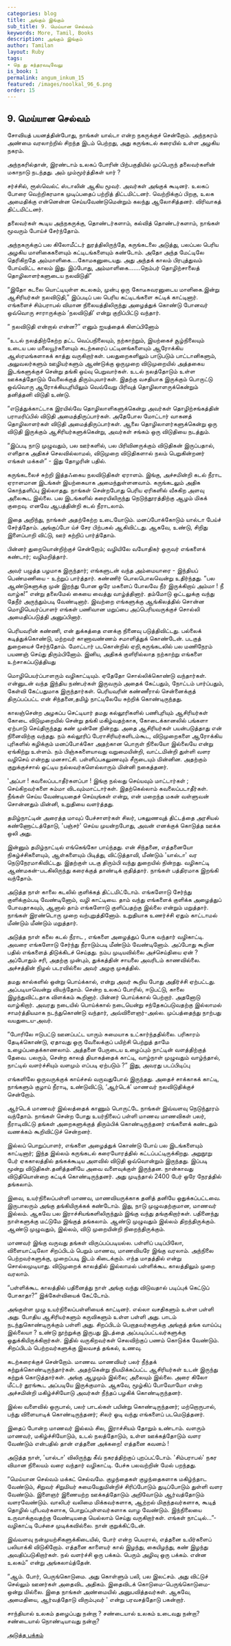 ```yaml
---
categories: blog
title: அங்கும் இங்கும்
sub_title: 9. மெய்யான செல்வம்
keywords: More, Tamil, Books
description: அங்கும் இங்கும்
author: Tamilan
layout: Ruby
tags:
- நெ து சுந்தரவடிவேலு
is_book: 1
permalink: angum_inkum_15
featured: /images/noolkal_96_6.png
order: 15
---
```

## 9. மெய்யான செல்வம்

சோவியத் பயனத்தின்போது, நாங்கள் யால்டா என்ற நகருக்குச் சென்றோம். அந்நகரம் அண்மை வரலாற்றில் சிறந்த இடம் பெற்றது, அது கருங்கடல் கரையில் உள்ள அழகிய நகரம்.

அந்நகரில்தான், இரண்டாம் உலகப் போரின் பிற்பகுதியில் முப்பெருந் தலைவர்களின் மகாநாடு நடந்தது. அம் மும்மூர்த்திகள் யார் ?

சர்ச்சில், ரூஸ்வெல்ட் ஸ்டாலின் ஆகிய மூவர். அவர்கள் அங்குக் கூடினர். உலகப் போரை வெற்றிகரமாக முடிப்பதைப் பற்றித் திட்டமிட்டனர். வெற்றிக்குப் பிறகு, உலக அமைதிக்கு என்னென்ன செய்யவேண்டுமென்றும் கலந்து ஆலோசித்தனர். விரிவாகத் திட்டமிட்டனர்.

தலைவர்கள் கூடிய அந்நகருக்கு, தொண்டர்களாம், கல்வித் தொண்டர்களாம், நாங்கள் மூவரும் போய்ச் சேர்ந்தோம்.

அந்நகருக்குப் பல கிலோமீட்டர் துரத்திலிருந்தே, கருங்கடலை அடுத்து, பலப்பல பெரிய அழகிய மாளிகைகளையும் கட்டிடங்களையும் கண்டோம். அதோ அந்த மேட்டிலே தெரிகிறதே அம்மாளிகை....கோமகனுடையது. அது அந்தக் காலம் பிரபுத்துவம் போய்விட்ட காலம் இது. இப்போது, ﻿அம்மாளிகை.......நெம்பர் தொழிற்சாலைத் தொழிலாளர்களுடைய நலவிடுதி”

“இதோ கடலை யொட்டியுள்ள கடலகம், முன்பு ஒரு கோடீசுவரனுடைய மாளிகை.இன்று ஆசிரியர்கள் நலவிடுதி,” இப்படிப் பல பெரிய கட்டிடங்களை சுட்டிக் காட்டினார். எங்களைச் சிம்பராபல் விமான நிலையத்திலிருந்து அழைத்துக் கொண்டு போனவர் ஒவ்வொரு சாராருக்கும் ‘நலவிடுதி’ என்று குறிப்பிட்டு வந்தார்.

“ நலவிடுதி என்றால் என்ன?” எனும் ஐயத்தைக் கிளப்பினோம்

“உடல் நலத்திற்கேற்ற தட்ட வெப்பநிலையும், நற்காற்றும், இயற்கைச் சூழ்நிலையும் உடைய பல மலையூர்களையும் கடற்கரைப் பட்டினங்களையும் ஆரோக்கிய ஆஸ்ரமங்களாகக் காத்து வருகிறார்கள். பலதுறைகளிலும் பாடுபடும் பாட்டானிகளும், அலுவலர்களும் ஊழியர்களும் ஆண்டுக்கு ஒருமுறை விடுமுறையில் அத்தகைய இடங்களுக்குச் சென்று தங்கி ஒய்வு பெறுவார்கள். உடல் நலத்தோடும் உள்ள ஊக்கத்தோடும் வேலைக்குத் திரும்புவார்கள். இதற்கு வசதியாக இருக்கும் பொருட்டு ஒவ்வொரு ஆரோக்கியபுரியிலும் வெவ்வேறு பிரிவுத் தொழிலாளருக்கென்றும் தனித்தனி விடுதி உண்டு.

“எடுத்துக்காட்டாக இரயில்வே தொழிலாளிகளுக்கென்று அவர்கள் தொழிற்சங்கத்தின் பராமரிப்பில் விடுதி அமைத்திருப்பார்கள். அதேபோல மோட்டார் வாகனத் தொழிலாளர்கள் விடுதி அமைத்திருப்பார்கள். ஆலை தொழிலாளர்களுக்கென்று ஒரு விடுதி இருக்கும் ஆசிரியர்களுக்கென்று, அவர்கள் சங்கம் ஒரு விடுதியை நடத்தும். ﻿

“இப்படி நாடு முழுவதும், பல ஊர்களில், பல பிரிவினருக்கும் விடுதிகன் இருப்பதால், எளிதாக அதிகச் செலவில்லாமல், விடுமுறை விடுதிகளால் நலம் பெறுகின்றனர் எங்கள் மக்கள்” - இது தோழரின் பதில்.

கருங்கடலைச் சுற்றி இத்தஃகைய நலவிடுதிகள் ஏராளம். இங்கு, அச்சமின்றி கடல் நீராட ஏராளமான இடங்கள் இயற்கையாக அமைந்துள்ளனவாம். கருங்கடலும் அதிக கொந்தளிப்பு இல்லாதது. நாங்கள் சென்றபோது பெரிய ஏரிகளில் வீசுகிற அளவு அலைகூட இல்லை. பல இடங்களில் கரையிலிருந்து நெடுந்தூரத்திற்கு ஆழம் மிகக் குறைவு. எனவே ஆபத்தின்றி கடல் நீராடலாம்.

இதை அறிந்து, நாங்கள் அதற்கேற்ற உடையோடும். மனப்போக்கோடும் யால்டா பேய்ச் சேர்த்தோம். அங்குப்போ ய்ச் சேர பிற்பகல் ஆகிவிட்டது. ஆகவே, உண்டு, சிறிது இளைப்பாறி விட்டு, ஊர் கற்றிப் பார்த்தோம்.

பின்னர் துறையொன்றிற்குச் சென்றோம்; வழியிலே வயோதிகர் ஒருவர் எங்களைக் கண்டார்; வழிமறித்தார்.

அவர் பழுத்த பழமாக இருந்தார்; எங்களுடன் வந்த அம்மையாரை - இந்தியப் பெண்மணியை - உற்றுப் பார்த்தார். கண்ணிர் பொலபொலவென்று உதிர்ந்தது. “பல ஆண்டுகளுக்கு முன் இறந்து போன ஒரே மகளைப் போலவே நீர் இருக்கிறாய் அம்மா ! நீ வாழ்க!” என்று தலைமேல் கையை வைத்து வாழ்த்தினார். தம்மோடு ஒட்டலுக்கு வந்து தேநீர் அருந்தும்படி வேண்டினார். இவற்றை எங்களுக்கு ஆங்கிலத்தில் சொன்ன மொழிபெயர்ப்பாளர் எங்கள் பணிவான மறுப்பை அப்பெரியவருக்குச் சொல்லி அமைதிப்படுத்தி அனுப்பினார்.

பெரியவரின் கண்ணி, என் துக்கத்தை எனக்கு நினைவு படுத்திவிட்டது. பல்லைக் கடித்துக்கொண்டு, மற்றவர் காணாவண்ணம் சமாளித்துக் கொண்டேன். படகுத் துறையைச் சேர்ந்தோம். மோட்டார் படகொன்றில் ஏறி,கருங்கடலில் பல மணிநேரம் பயணஞ் செய்து திரும்பினோம். இனிய, அதிகக் குளிரில்லாத நற்காற்று எங்களை உற்சாகப்படுத்தியது

மொழிபெயர்ப்பாளரும் வழிகாட்டியும். ஏதேதோ சொல்லிக்கொண்டு வந்தார்கள். என்னுடன் வந்த இந்திய நண்பர்கள் இருவரும் அதைக் கேட்பதும், நோட்டம் பார்ப்பதும், கேள்வி கேட்பதுமாக இருந்தார்கள். பெரியவரின் கண்ணீரால் சென்னைக்குத் திருப்பப்பட்ட என் சிந்தனை,தமிழ் நாட்டிலேயே சுற்றிக் கொண்டிருந்தது.

காலஞ்சென்ற அழகப்ப செட்டியார் தமது கல்லூரிகளில் பணிபுரியும் ஆசிரியர்கள் கோடை விடுமுறையில் சென்று தங்கி மகிழ்வதற்காக, கோடைக்கானலில் பங்களா ஏற்பாடு செய்திருந்தது கண் முன்னே நின்றது. அதை ஆசிரியர்கள் பயன்படுத்தாது என் நினைவிற்கு வந்தது. நம் கல்லூரிப் பேராசிரியர்களிடம்கூட, விடுமுறைகளை ஆரோக்கிய புரிகளில் கழிக்கும் மனப்போக்கோ அதற்கான பொருள் நிலையோ இல்லையே என்று ஏங்கிற்று உள்ளம். நம் பிஞ்சுகளையாவது வறுமையின்றி, வாட்டமின்றி துள்ளி வளர வழிசெய் என்றது மனசாட்சி. பள்ளிப்பகலுணவும் சீருடையும் மின்னின. அதற்கும் குறுக்குச்சால் ஓட்டிய நல்லவர்களெல்லாரும் மின்னி நகைத்தனர்.

'அப்பா ! கவலைப்படாதீர்களப்பா ! இங்கு நல்லது செய்யவும் மாட்டார்கள் ; செய்கிறவர்களை சும்மா விடவும்மாட்டார்கள். இதற்கெல்லாம் கவலைப்படாதீர்கள். நீங்கள் செய்ய வேண்டியதைச் செய்யுங்கள் என்று, என் மறைந்த மகன் வள்ளுவன் சொன்னதும் மின்னி, உறுதியை வளர்த்தது.

தமிழ்நாட்டின் அரைத்த மாவுப் பேச்சாளர்கள் சிலர், பகலுணவுத் திட்டத்தை அரசியல் கண்ணோட்டத்தோடு, 'பஞ்சர்' செய்ய முயன்றபோது, அவன் எனக்குக் கொடுத்த ஊக்க ஒலி அது.

இன்னும் தமிழ்நாட்டில் எங்கெங்கோ பாய்ந்தது. என் சிந்தனை, எத்தனையோ நிகழ்ச்சிகளையும், ஆள்களையும் பிடித்து, விட்டுத்தாவி, மீண்டும் 'யால்டா' வர நெடுநேரமாகிவிட்டது. இதற்குள் படகு திரும்பி வந்து துறையில் நின்றது. வழிகாட்டி ஆண்மகன்-படகிலிருந்து கரைக்குத் தாண்டிக் குதித்தார். நாங்கள் பத்திரமாக இறங்கி வந்தோம்.

அடுத்த நாள் காலை கடலில் குளிக்கத் திட்டமிட்டோம். எங்களோடு சேர்ந்து குளிக்கும்படி வேண்டினோம், வழி காட்டியை. தாம் வந்து எங்களைக் குளிக்க அழைத்துப் போவதாகவும், ஆனால் தாம் எங்களோடு குளிப்பதற்கு இல்லை என்றும் மறுத்தார். நாங்கள் இரண்டொரு முறை வற்புறுத்தினோம். உறுதியாக உணர்ச்சி ஏதும் காட்டாமல் மீண்டும் மீண்டும் மறுத்தார்.

அடுத்த நாள் கலை கடல் நீராட , எங்களை அழைத்துப் போக வந்தார் வழிகாட்டி. அவரை எங்களோடு சேர்ந்து நீராடும்படி மீண்டும் வேண்டினோம். அப்போது கூறின பதில் எங்களைத் திடுக்கிடச் செய்தது. நம்ப முடியவில்லை அச்செய்தியை ஏன் ? அப்போதும் சரி, அதற்கு முன்பும், துக்கத்தின் சாயலை அவரிடம் காணவில்லை. அச்சத்தின் நிழல் படரவில்லை அவர் அழகு முகத்தில்.

தமது கால்களில் ஒன்று பொய்க்கால், என்று அவர் கூறிய போது அதிர்ச்சி ஏற்பட்டது. அப்படியாவென்று வியந்தோம். சென்ற உலகப் போரில், ஈடுபட்டு, காலை இழந்துவிட்டதாக விளக்கம் கூறினார். பின்னர் பொய்க்கால் பெற்றார். அதனோடு வாழ்கிறார். அவரது நடையில் பொய்க்கால் நடையென்று சந்தேகப்படுவதற்கு இல்லாமல் சாமர்த்தியமாக நடந்துகொண்டு வந்தார், அவ்விளைஞர்-அல்ல. முப்பத்தைந்து நாற்பது வயதுடைய-அவர்.

“போரிலே ஈடுபட்டு ஊனப்பட்ட யாரும் சுமையாக உட்கார்ந்ததில்லை. பரிகாரம் தேடிக்கொண்டு, ஏதாவது ஒரு வேலைக்குப் பயிற்சி பெற்றுத் தாமே உழைப்பதைக்காணலாம். அத்தனை பேருடைய உழைப்பும் நாட்டின் வளத்திற்குத் தேவை. பலரும், சென்ற காலத் தியாகத்தைக் காட்டி, வாழ்நாள் முழுவதும் வாழ்ந்தால், நாட்டில் வளர்ச்சியும் வளமும் எப்படி ஏற்படும் ?” இது, அவரது படப்பிடிப்பு

எங்களிலே ஒருவருக்குக் காய்ச்சல் வருவதுபோல் இருந்தது. அதைச் சாக்காகக் காட்டி, நாங்களும் குழாய் நீராடி, உண்டுவிட்டு, ‘ஆர்டெக்’ மாணவர் நலவிடுதிக்குச் சென்றோம்.

ஆர்டெக் மாணவர் இல்லத்தைக் காணும் பொருட்டே நாங்கள் இவ்வளவு நெடுந்தூரம் வந்தோம். நாங்கள் சென்ற போது உயர்நிலைப் பள்ளி மாணவ மாணவிகள் பலர், நீராடிவிட்டு தங்கள் அறைகளுக்குத் திரும்பிக் கொண்டிருந்தனர் எங்களைக் கண்டதும் வணக்கம் கூறிவிட்டுச் சென்றனர்.

இல்லப் பொறுப்பாளர், எங்களை அழைத்துக் கொண்டு போய் பல இடங்களையும் காட்டினார்; இந்த இல்லம் கருங்கடல் கரையோரத்தில் கட்டப்பட்டிருக்கிறது. அறுநூறு பேர் ஏககாலத்தில் தங்கக்கூடிய அளவில் விடுதி ஒவ்வொன்றும் இருந்தது. இப்படி மூன்று விடுதிகள்.தனித்தனியே அவை வளைவுக்குள் இருந்தன. நான்காவது விடுதியொன்றை கட்டிக் கொண்டிருந்தனர். அது முடிந்தால் 2400 பேர் ஒரே நேரத்தில் தங்கலாம்.

இவை, உயர்நிலைப்பள்ளி மாணவ, மாணவியருக்காக தனித் தனியே ஒதுக்கப்பட்டவை. இருபாலரும் அங்கு தங்கியிருக்கக் கண்டோம். இது, நாடு முழுவதற்குமான, மாணவர் இல்லம். ஆகவே பல இராச்சியங்களிலிருந்தும் இங்கு வந்து தங்குகிறார்கள். பதினைந்து நாள்களுக்கு மட்டுமே இங்குத் தங்கலாம். ஆண்டு முழுவதும் இல்லம் திறந்திருக்கும். ஆண்டு முழுவதும், இல்லம், விடு முறையின்றி நிறைந்திருக்கும்.

மாணவர் இங்கு வருவது தங்கள் விருப்பப்படியல்ல. பள்ளிப் படிப்பிலோ, விளையாட்டிலோ சிறப்பிடம் பெறும் மாணவ, மாணவியரே இங்கு வரலாம். அந்நிலை பெற்றவர்களுக்கு, முறைப்படி இடம் கிடைக்கும். எந்த மாதத்தில் என்று சொல்லமுடியாது. விடுமுறைக் காலத்தில் இல்லாமல் பள்ளிக்கூட காலத்திலும் முறை வரலாம்.

“பள்ளிக்கூட காலத்தில் பதினைத்து நாள் அங்கு வந்து விடுவதால் படிப்புக் கெட்டுப் போகாதா?” இக்கேள்வியைக் கேட்டோம்.

அங்குள்ள முழு உயர்நிலைப்பள்ளியைக் காட்டினர். எல்லா வசதிகளும் உள்ள பள்ளி அது. போதிய ஆசிரியர்களும் கருவிகளும் உள்ள பள்ளி அது. பாடம் நடந்துகொண்டிருக்கும் பள்ளி அது. சிறப்பிடம் பெறாதவர்களுக்கு அங்குத் தங்க வாய்ப்பு இல்லையா ? உண்டு நூற்றுக்கு இருபது இடத்தை அப்படிப்பட்டவர்களுக்கு ஒதுக்கியிருக்கிறார்கள். இதில் வருகிறவர்கள் செலவிற்குப் பணம் கொடுக்க வேண்டும். சிறப்பிடம் பெற்றவர்களுக்கு இலவசத் தங்கல், உணவு.

கடற்கரைக்குச் சென்றோம். மாணவ. மாணவியர் பலர் நீந்தக் கற்றுக்கொண்டிருந்தார்கள். அதற்கென்று நியமிக்கப்பட்ட ஆசிரியர்கள் உடன் இருந்து கற்றுக் கொடுத்தார்கள். அங்கு ஆழமும் இல்லை; அலையும் இல்லை. அரை கிலோ மீட்டர் துரங்கூட அப்படியே இருக்குமாம். ஆகவே, மூழ்கிப் போவோமோ என்ற அச்சமின்றி மகிழ்ச்சியோடு அவர்கள் நீந்தப் பழகிக் கொண்டிருந்தனர்.

இல்ல வளைவில் ஒருபால், பலர் பாடல்கள் பயின்று கொண்டிருந்தனர்; மற்றொருபால், பந்து விளையாடிக் கொண்டிருந்தனர்; சிலர் ஓடி வந்து எங்களைப் படமெடுத்தனர்.

இதைப் போன்ற மாணவர் இல்லம் சில, இராச்சியம் தோறும் உண்டாம். வளரும் மாணவர், மகிழ்ச்சியோடும், உடல் நலத்தோடும், உள்ள ஊக்கத்தோடும் வளர வேண்டும் என்பதில் தான் எத்தனை அக்கறை! எத்தனை கவனம் !

அடுத்த நாள், 'யால்டா' விலிருந்து கீவ் நகரத்திற்குப் புறப்பட்டோம். 'சிம்பராபல்' நகர விமான நிலையம் வரை வந்தார் வழிகாட்டி. பேச்சு பலவற்றின் மேல் பறந்தது.

“மெய்யான செல்வம் மக்கட் செல்வமே. குழந்தைகள் குழந்தைகளாக மகிழ்ந்தாட வேண்டும், சிறுவர் சிறுமியர் சுமையேதுமின்றிச் சிரிப்போடும் துடிப்போடும் துள்ளி வளர வேண்டும். இளைஞர் இணையற்ற ஊக்கத்தோடும் அறிவோடும் ஆர்வத்தோடும் வளரவேண்டும். வாலிபர் வலிமை மிக்கவர்களாக, ஆற்றல் மிகுந்தவர்களாக, கூடித் தொழில் புரிபவர்களாக, பொறுப்புள்ளவர்களாக வாழ வேண்டும். இந்நிலையை உருவாக்குவதற்கு வேண்டியதை யெல்லாம் செய்து வருகிறார்கள். எங்கள் நாட்டில்...”-வழிகாட்டி பேச்சை முடிக்கவில்லை. நான் குறுக்கிட்டேன்.

இவ்வளவு நன்முயற்சிகளுக்கிடையில், போர் என்ற பெயரால், எத்தனை உயிர்களைப் பலியாக்கி விடுகிறோம். எத்தனை காளையர் கால் இழந்து, கையிழந்து, கண் இழந்து அவதிப்படுகிறார்கள். நல் வளர்ச்சி ஒரு பக்கம். பெரும் அழிவு ஒரு பக்கம். என்ன உலகம்” என்று அங்கலாய்த்தேன்.

“ஆம். போர், பெருங்கொடுமை. அது கொள்ளும் பலி, பல இலட்சம். அது விட்டுச் செல்லும் ஊனர்கள் அதைவிட அதிகம். இதைவிடக் கொடுமை-பெருங்கொடுமை-ஒன்று மில்லை. இதை நாங்கள் அண்மையில் அனுபவித்தவர்கள். ஆகவே, அமைதியை, ஆர்வத்தோடு விரும்புவர் ' என்று பரவசத்தோடு பகன்றார்.

சாந்தியால் உலகம் தழைப்பது நன்றா ? சண்டையால் உலகம் உடைவது நன்றா? சண்டையால் நொண்டியாவது நன்றா?

[அடுத்த பக்கம்](angum_inkum_16)